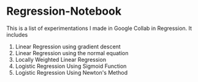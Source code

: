 # Regression-Notebook
This is a list of experimentations I made in Google Collab in Regression. 
It includes

1. Linear Regression using gradient descent
2. Linear Regression using the normal equation
3. Locally Weighted Linear Regression
4. Logistic Regression Using Sigmoid Function
5. Logistic Regression Using Newton's Method
